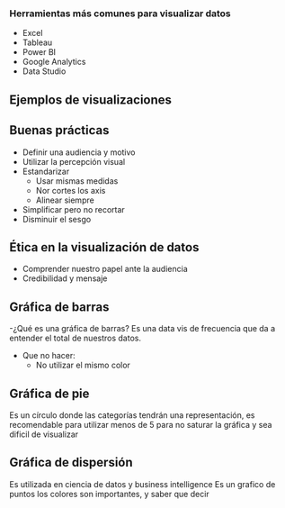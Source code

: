 ### Herramientas más comunes para visualizar datos
- Excel
- Tableau
- Power BI
- Google Analytics
- Data Studio

## Ejemplos de visualizaciones


## Buenas prácticas
- Definir una audiencia y motivo 
- Utilizar la percepción visual
- Estandarizar 
    - Usar mismas medidas
    - Nor cortes los axis
    - Alinear siempre
- Simplificar pero no recortar
- Disminuir el sesgo

## Ética en la visualización de datos
- Comprender nuestro papel ante la audiencia
- Credibilidad y mensaje

## Gráfica de barras
-¿Qué es una gráfica de barras?
Es una data vis de frecuencia que da a entender el total de nuestros datos. 
- Que no hacer:
    - No utilizar el mismo color

## Gráfica de pie
Es un círculo donde las categorías tendrán una representación, es recomendable para utilizar menos de 5 para no saturar la gráfica y sea dificil de visualizar 

## Gráfica de dispersión
Es utilizada en ciencia de datos y business intelligence
Es un grafico de puntos 
los colores son importantes, y saber que decir